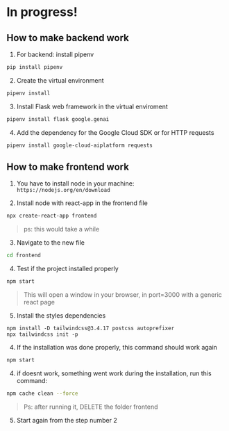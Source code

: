 # In progress!

## How to make backend work

1. For backend: install pipenv
```bash
pip install pipenv
```

2. Create the virtual environment
```bash
pipenv install
```

3. Install Flask web framework in the virtual enviroment
```bash
pipenv install flask google.genai
```

4. Add the dependency for the Google Cloud SDK or for HTTP requests
```bash
pipenv install google-cloud-aiplatform requests
```

## How to make frontend work

1. You have to install node in your machine: ```https://nodejs.org/en/download```

2. Install node with react-app in the frontend file
```bash
npx create-react-app frontend
```
>ps: this would take a while

3. Navigate to the new file
```bash
cd frontend
```

4. Test if the project installed properly
```bash
npm start
```
> This will open a window in your browser, in port=3000 with a generic react page

5. Install the styles dependencies
```
npm install -D tailwindcss@3.4.17 postcss autoprefixer
npx tailwindcss init -p
```

4. If the installation was done properly, this command should work again
```bash
npm start
```

4. if doesnt work, something went work during the installation, run this command:
```bash
npm cache clean --force
```
> Ps: after running it, DELETE the folder frontend

5. Start again from the step number 2
